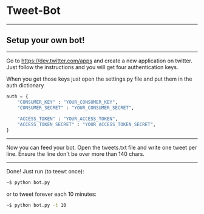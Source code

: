 # Tweet-Bot 

----------------------------------------------------------

## Setup your own bot!

----------------------------------------------------------

Go to https://dev.twitter.com/apps and create a new application on twitter.
Just follow the instructions and you will get four authentication keys.

When you get those keys just open the settings.py file and put them in
the auth dictionary

```python
auth = {
    "CONSUMER_KEY" : "YOUR_CONSUMER_KEY",
    "CONSUMER_SECRET" : "YOUR_CONSUMER_SECRET",
    
    "ACCESS_TOKEN" : "YOUR_ACCESS_TOKEN",
    "ACCESS_TOKEN_SECRET" : "YOUR_ACCESS_TOKEN_SECRET",
}
```
----------------------------------------------------------

Now you can feed your bot. Open the tweets.txt file and write one tweet
per line. Ensure the line don't be over more than 140 chars.

-----------------------------------------------------------

Done! Just run (to teewt once):

```bash
~$ python bot.py 
```

or to tweet forever each 10 minutes:

```bash
~$ python bot.py -t 10
```

